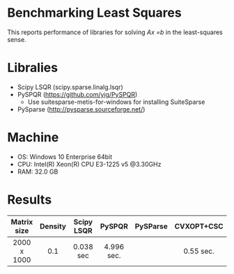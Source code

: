 # Benchmarking Least Squares

This reports performance of libraries for solving *Ax =b* in the least-squares sense.


# Libralies

- Scipy LSQR (scipy.sparse.linalg.lsqr)
- PySPQR (https://github.com/yig/PySPQR)
  - Use suitesparse-metis-for-windows for installing SuiteSparse
- PySparse (http://pysparse.sourceforge.net/)

# Machine

- OS: Windows 10 Enterprise 64bit
- CPU: Intel(R) Xeon(R) CPU E3-1225 v5 @3.30GHz 
- RAM: 32.0 GB


# Results

Matrix size| Density | Scipy LSQR | PySPQR| PySParse |CVXOPT+CSC
|:--------:|:-------:|:----------:|:-----:|:-----:|:--------:|
|2000 x 1000| 0.1    | 0.038 sec |4.996 sec. |      |0.55 sec.|
